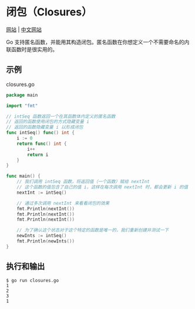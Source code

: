 # 闭包（Closures）

[网站](https://gobyexample.com/closures) | [中文网站](https://gobyexample-cn.github.io/closures)

Go 支持匿名函数，并能用其构造闭包。匿名函数在你想定义一个不需要命名的内联函数时是很实用的。

## 示例

closures.go

```go
package main

import "fmt"

// intSeq 函数返回一个在其函数体内定义的匿名函数
// 返回的函数使用闭包的方式隐藏变量 i
// 返回的函数隐藏变量 i 以形成闭包
func intSeq() func() int {
	i := 0
	return func() int {
		i++
		return i
	}
}

func main() {
	// 我们调用 intSeq 函数，将返回值（一个函数）赋给 nextInt
	// 这个函数的值包含了自己的值 i，这样在每次调用 nextInt 时，都会更新 i 的值
	nextInt := intSeq()

	// 通过多次调用 nextInt 来看看闭包的效果
	fmt.Println(nextInt())
	fmt.Println(nextInt())
	fmt.Println(nextInt())

	// 为了确认这个状态对于这个特定的函数是唯一的，我们重新创建并测试一下
	newInts := intSeq()
	fmt.Println(newInts())
}
```

## 执行和输出

```
$ go run closures.go
1
2
3
1
```
